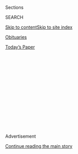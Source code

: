 <div id="app">

<div>

<div>

<div>

<div class="NYTAppHideMasthead css-1q2w90k e1suatyy0">

<div class="section css-ui9rw0 e1suatyy2">

<div class="css-eph4ug er09x8g0">

<div class="css-6n7j50">

</div>

<span class="css-1dv1kvn">Sections</span>

<div class="css-10488qs">

<span class="css-1dv1kvn">SEARCH</span>

</div>

[Skip to content](#site-content)[Skip to site
index](#site-index)

</div>

<div id="masthead-section-label" class="css-1wr3we4 eaxe0e00">

[Obituaries](https://www.nytimes.com/section/obituaries)

</div>

<div class="css-10698na e1huz5gh0">

</div>

</div>

<div id="masthead-bar-one" class="section hasLinks css-15hmgas e1csuq9d3">

<div class="css-uqyvli e1csuq9d0">

</div>

<div class="css-1uqjmks e1csuq9d1">

</div>

<div class="css-9e9ivx">

[](https://myaccount.nytimes.com/auth/login?response_type=cookie&client_id=vi)

</div>

<div class="css-1bvtpon e1csuq9d2">

[Today’s
Paper](https://www.nytimes.com/section/todayspaper)

</div>

</div>

</div>

</div>

<div data-aria-hidden="false">

<div id="site-content" data-role="main">

<div>

<div class="css-1aor85t" style="opacity:0.000000001;z-index:-1;visibility:hidden">

<div class="css-1hqnpie">

<div class="css-epjblv">

<span class="css-17xtcya">[Obituaries](/section/obituaries)</span><span class="css-x15j1o">|</span><span class="css-fwqvlz">Wilford
Brimley, ‘Cocoon’ Star and Quaker Oats Pitchman, Is Dead at
85</span>

</div>

<div class="css-k008qs">

<div class="css-1iwv8en">

<span class="css-18z7m18"></span>

<div>

</div>

</div>

<span class="css-1n6z4y">https://nyti.ms/3jWEk6d</span>

<div class="css-1705lsu">

<div class="css-4xjgmj">

<div class="css-4skfbu" data-role="toolbar" data-aria-label="Social Media Share buttons, Save button, and Comments Panel with current comment count" data-testid="share-tools">

  - 
  - 
  - 
  - 
    
    <div class="css-6n7j50">
    
    </div>

  - 

</div>

</div>

</div>

</div>

</div>

</div>

<div id="NYT_TOP_BANNER_REGION" class="css-13pd83m">

</div>

<div id="top-wrapper" class="css-1sy8kpn">

<div id="top-slug" class="css-l9onyx">

Advertisement

</div>

[Continue reading the main
story](#after-top)

<div class="ad top-wrapper" style="text-align:center;height:100%;display:block;min-height:250px">

<div id="top" class="place-ad" data-position="top" data-size-key="top">

</div>

</div>

<div id="after-top">

</div>

</div>

<div>

<div id="sponsor-wrapper" class="css-1hyfx7x">

<div id="sponsor-slug" class="css-19vbshk">

Supported by

</div>

[Continue reading the main
story](#after-sponsor)

<div id="sponsor" class="ad sponsor-wrapper" style="text-align:center;height:100%;display:block">

</div>

<div id="after-sponsor">

</div>

</div>

<div class="css-186x18t">

</div>

<div class="css-1vkm6nb ehdk2mb0">

# Wilford Brimley, ‘Cocoon’ Star and Quaker Oats Pitchman, Is Dead at 85

</div>

Recognizable by his walrus mustache, the actor specialized in playing
cantankerous characters in “Absence of Malice,” “The Natural” and other
films.

<div class="css-79elbk" data-testid="photoviewer-wrapper">

<div class="css-z3e15g" data-testid="photoviewer-wrapper-hidden">

</div>

<div class="css-1a48zt4 ehw59r15" data-testid="photoviewer-children">

![<span class="css-16f3y1r e13ogyst0" data-aria-hidden="true">Wilford
Brimley in a scene from “Absence of
Malice.”</span><span class="css-cnj6d5 e1z0qqy90" itemprop="copyrightHolder"><span class="css-1ly73wi e1tej78p0">Credit...</span><span><span>Columbia
Pictures</span></span></span>](https://static01.nyt.com/images/2020/08/01/world/00brimley/00brimley-articleLarge-v2.jpg?quality=75&auto=webp&disable=upscale)

</div>

</div>

<div class="css-18e8msd">

<div class="css-vp77d3 epjyd6m0">

<div class="css-1baulvz">

By [<span class="css-1baulvz last-byline" itemprop="name">William
Grimes</span>](https://www.nytimes.com/by/william-grimes)

</div>

</div>

  - 
    
    <div class="css-ld3wwf e16638kd2">
    
    Published Aug. 1, 2020Updated Aug. 2, 2020,
    <span class="css-epvm6">12:25 a.m.
    ET</span>
    
    </div>

  - 
    
    <div class="css-4xjgmj">
    
    <div class="css-pvvomx" data-role="toolbar" data-aria-label="Social Media Share buttons, Save button, and Comments Panel with current comment count" data-testid="share-tools">
    
      - 
      - 
      - 
      - 
        
        <div class="css-6n7j50">
        
        </div>
    
      - 
    
    </div>
    
    </div>

</div>

</div>

<div class="section meteredContent css-1r7ky0e" name="articleBody" itemprop="articleBody">

<div class="css-1fanzo5 StoryBodyCompanionColumn">

<div class="css-53u6y8">

Wilford Brimley, a portly actor with a walrus mustache who found his
niche playing cantankerous coots in “Absence of Malice,” “The Natural,”
“Cocoon” and other films, died on Saturday at age 85.

Mr. Brimley had been sick for two months with a kidney ailment, said his
agent, Lynda Bensky. He died in a hospital in St. George, Utah, where
the actor had a home.

Mr. Brimley had played the Walton Mountain resident Horace Brimley in a
recurring role on the television series “The Waltons” when Michael
Douglas, the producer of “The China Syndrome,” gave him his breakthrough
role: Ted Spindler, an assistant engineer at a nuclear plant.

In the film’s climactic scene, in which he is being interviewed by a
crusading television reporter played by Jane Fonda, Mr. Brimley
delivered an impassioned defense of his boss (Jack Lemmon), who had
precipitated a crisis to draw public attention to defects at the plant.

</div>

</div>

<div class="css-1fanzo5 StoryBodyCompanionColumn">

<div class="css-53u6y8">

In an article for The New York Times singling out Mr. Brimley as a
talent to watch, Janet Maslin called him “the mustachioed man who very
nearly steals the ending of ‘China Syndrome’ from Jane Fonda.”

Mr. Brimley followed up with a small but memorable performance as a
pugnacious district attorney in [“Absence of
Malice”](https://www.youtube.com/watch?v=btqBJJF2yvE "Brimley in \"Absence of Malice\"")
and with supporting roles in “The Natural,” as the put-upon manager of a
losing baseball team, and “The Firm,” in which he played the sinister
head of security at an unsavory law firm.

In Ron Howard’s 1985 fantasy film “Cocoon,” Mr. Brimley delivered one of
his most engaging performances, as a Florida retiree who, with Don
Ameche and Hume Cronyn, regains his youth after swimming in a magic
pool.

“Wilford’s a testy guy, not an easy guy to work with all the time, but
he has great instincts,” Mr. Howard told The Times in 1985. “Many of his
scenes were totally improvised.”

In the 1980s and 1990s Mr. Brimley was a television fixture as a
spokesman for [Quaker
Oats](https://www.youtube.com/watch?v=GOLXnkbfEuo "Brimley Quaker Oats commercial"),
gruffly telling viewers to eat the cereal because “it’s the right thing
to do,” and [Liberty
Medical](https://www.youtube.com/watch?v=1K93EPoO7is "Brimley commercial for Liberty Medical"),
a company selling diabetes-testing supplies. Mr. Brimley learned that he
had the disease in the late 1970s.

</div>

</div>

<div class="css-1fanzo5 StoryBodyCompanionColumn">

<div class="css-53u6y8">

When interviewed, Mr. Brimley played down his talent; he described
himself as “just a guy, just a feller” to The [Powell
Tribune](http://www.powelltribune.com/news/item/12188-%E2%80%98just-a-feller%E2%80%99-actor-wilford-brimley-reflects-on-long-career-stars-he%E2%80%99s-known-and-the-music-he-loves-to-sing "Powell Tribune profile of Brimley")
of Wyoming in 2014. “I can’t talk about acting,” he said. “I don’t know
anything about it. I was just lucky enough to get hired.”

Anthony Wilford Brimley was born on Sept. 27, 1934, in Salt Lake City.
His father, a real estate broker, sold the family farm in 1939 and moved
his family to Santa Monica, Calif.

Tony, as he was known, dropped out of school at 14 and worked as a
cowboy in Idaho, Nevada and Arizona before enlisting in the Marine
Corps, which sent him to the Aleutian Islands. After leaving the
service, he worked as a ranch hand, wrangler and blacksmith. Briefly, he
was a bodyguard for Howard Hughes.

He began shoeing horses for television and film westerns, and gradually
took nonspeaking roles on horseback. He appeared as a stuntman in
“Bandolero\!,” in an uncredited role in “True Grit” and as a
blacksmith in the television series “Kung Fu.”

After “The China Syndrome,” he worked steadily. He played Harry, the
former manager of the country singer played by Robert Duvall, in
[“Tender
Mercies,”](https://www.youtube.com/watch?v=d40BjDgpdwU "Brimley in \"Tender Mercies\"")
and the eccentric tycoon Bradley Tozer in the Tom Selleck adventure film
“High Road to China,” before returning to the role of Ben Luckett in
“Cocoon: The Return.”

From 1986 to 1988 he had a starring role as Gus Witherspoon, the
opinionated but lovable grandfather in the NBC series “Our House,” yet
again confounding the usual Hollywood aging process by portraying, in
his early 50s, a character who was 65.

“I’m never the leading man,” he told The Dallas Morning News in 1993. “I
never get the girl. And I never get to take my shirt off. I started by
playing fathers to guys who were 25 years older than I was.”

</div>

</div>

<div class="css-1fanzo5 StoryBodyCompanionColumn">

<div class="css-53u6y8">

In part because of his television commercials, Mr. Brimley made the
transition from actor to comic source material. John Goodman did a
parody of his diabetes commercial on [“Saturday Night
Live,”](https://video.yahoo.com/liberty-medical-000000755.html "John Goodman \"SNL\" parody")
and in 1997 he appeared in a cameo role on “Seinfeld” as the
short-tempered postmaster general, Henry Atkins.

He had a pleasant singing voice and recorded several albums of jazz
standards, including “This Time the Dream’s on Me” and “Wilford Brimley
With the Jeff Hamilton Trio.” He could more than hold his own as a
[guitarist](https://www.youtube.com/watch?v=WAft2naOgGc "Brimley on guitar")
too.

Mr. Wilford’s first wife, the former Lynne Bagley, died in 2000. He is
survived by his wife, Beverly, and three sons from his first marriage,
James, John and William; complete information on other survivors was not
available on Saturday night.

As Mr. Howard noted, Mr. Brimley came by his
[cussedness](https://www.youtube.com/watch?v=DLqX7Vi9yT8&list=PLy1Yuw2wBXtCMd3A4mbt2x4Z8ty3S_YFF "Brimley appearance on Craig Ferguson talk show")naturally.
In “Miracles and Mercies,” a documentary about the making of “Tender
Mercies,” Mr. Duvall recalled a set-to between Mr. Brimley and the
director Bruce Beresford, who had made a suggestion about how Mr.
Brimley might play the role of Harry.

“Now look, let me tell you something, I’m Harry,” he recalled Mr.
Brimley telling Mr. Beresford. “Harry’s not over there, Harry’s not over
here. Until you fire me or get another actor, I’m Harry, and whatever I
do is fine ‘cause I’m Harry.”

Aimee Ortiz contributed reporting.

</div>

</div>

</div>

<div>

</div>

<div>

</div>

<div>

</div>

<div>

<div id="bottom-wrapper" class="css-1ede5it">

<div id="bottom-slug" class="css-l9onyx">

Advertisement

</div>

[Continue reading the main
story](#after-bottom)

<div id="bottom" class="ad bottom-wrapper" style="text-align:center;height:100%;display:block;min-height:90px">

</div>

<div id="after-bottom">

</div>

</div>

</div>

</div>

</div>

## Site Index

<div>

</div>

## Site Information Navigation

  - [© <span>2020</span> <span>The New York Times
    Company</span>](https://help.nytimes.com/hc/en-us/articles/115014792127-Copyright-notice)

<!-- end list -->

  - [NYTCo](https://www.nytco.com/)
  - [Contact
    Us](https://help.nytimes.com/hc/en-us/articles/115015385887-Contact-Us)
  - [Work with us](https://www.nytco.com/careers/)
  - [Advertise](https://nytmediakit.com/)
  - [T Brand Studio](http://www.tbrandstudio.com/)
  - [Your Ad
    Choices](https://www.nytimes.com/privacy/cookie-policy#how-do-i-manage-trackers)
  - [Privacy](https://www.nytimes.com/privacy)
  - [Terms of
    Service](https://help.nytimes.com/hc/en-us/articles/115014893428-Terms-of-service)
  - [Terms of
    Sale](https://help.nytimes.com/hc/en-us/articles/115014893968-Terms-of-sale)
  - [Site
    Map](https://spiderbites.nytimes.com)
  - [Help](https://help.nytimes.com/hc/en-us)
  - [Subscriptions](https://www.nytimes.com/subscription?campaignId=37WXW)

</div>

</div>

</div>

</div>
